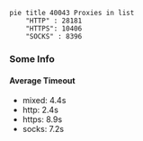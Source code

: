 
```mermaid
pie title 40043 Proxies in list
    "HTTP" : 28181
    "HTTPS": 10406
    "SOCKS" : 8396
```

### Some Info
#### Average Timeout

- mixed: 4.4s
- http: 2.4s
- https: 8.9s
- socks: 7.2s